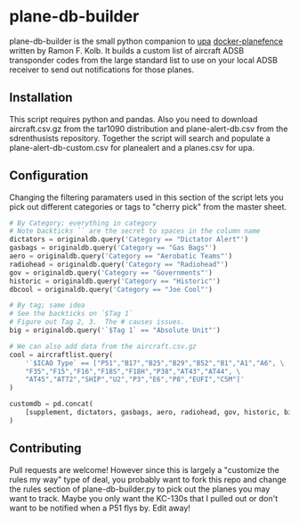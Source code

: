 # plane-db-builder

plane-db-builder is the small python companion to [upa](https://github.com/jquagga/upa) [docker-planefence](https://github.com/sdr-enthusiasts/docker-planefence) written by Ramon F. Kolb. It builds a custom list of aircraft ADSB transponder codes from the large standard list to use on your local ADSB receiver to send out notifications for those planes.

## Installation

This script requires python and pandas. Also you need to download aircraft.csv.gz from the tar1090 distribution and plane-alert-db.csv from the sdrenthusists repository. Together the script will search and populate a plane-alert-db-custom.csv for planealert and a planes.csv for upa.

## Configuration

Changing the filtering paramaters used in this section of the script lets you pick out different categories or tags to "cherry pick" from the master sheet.

```python
# By Category; everything in category
# Note backticks `` are the secret to spaces in the column name
dictators = originaldb.query('Category == "Dictator Alert"')
gasbags = originaldb.query('Category == "Gas Bags"')
aero = originaldb.query('Category == "Aerobatic Teams"')
radiohead = originaldb.query('Category == "Radiohead"')
gov = originaldb.query('Category == "Governments"')
historic = originaldb.query('Category == "Historic"')
dbcool = originaldb.query('Category == "Joe Cool"')

# By tag; same idea
# See the backticks on `$Tag 1`
# Figure out Tag 2, 3.  The # causes issues.
big = originaldb.query('`$Tag 1` == "Absolute Unit"')

# We can also add data from the aircraft.csv.gz
cool = aircraftlist.query(
    '`$ICAO Type` == ["P51","B17","B25","B29","B52","B1","A1","A6", \
    "F35","F15","F16","F18S","F18H","P38","AT43","AT44", \
    "AT45","AT72","SHIP","U2","P3","E6","P8","EUFI","C5M"]'
)

customdb = pd.concat(
    [supplement, dictators, gasbags, aero, radiohead, gov, historic, big, cool]
)
```

## Contributing

Pull requests are welcome! However since this is largely a "customize the rules my way" type of deal, you probably want to fork this repo and change the rules section of plane-db-builder.py to pick out the planes you may want to track. Maybe you only want the KC-130s that I pulled out or don't want to be notified when a P51 flys by. Edit away!
